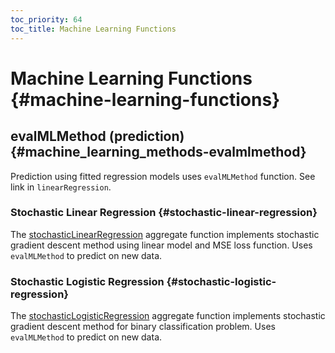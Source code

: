 ```yaml
---
toc_priority: 64
toc_title: Machine Learning Functions
---
```


# Machine Learning Functions {#machine-learning-functions}

## evalMLMethod (prediction) {#machine_learning_methods-evalmlmethod}

Prediction using fitted regression models uses `evalMLMethod` function. See link in `linearRegression`.

### Stochastic Linear Regression {#stochastic-linear-regression}

The [stochasticLinearRegression](../../sql_reference/aggregate_functions/reference.md#agg_functions-stochasticlinearregression) aggregate function implements stochastic gradient descent method using linear model and MSE loss function. Uses `evalMLMethod` to predict on new data.

### Stochastic Logistic Regression {#stochastic-logistic-regression}

The [stochasticLogisticRegression](../../sql_reference/aggregate_functions/reference.md#agg_functions-stochasticlogisticregression) aggregate function implements stochastic gradient descent method for binary classification problem. Uses `evalMLMethod` to predict on new data.
